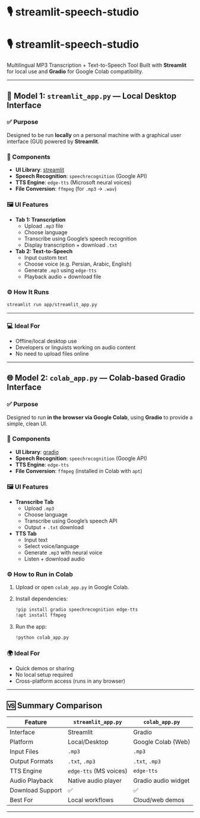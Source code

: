 # 🎙️ streamlit-speech-studio

# 🎙️ streamlit-speech-studio

Multilingual MP3 Transcription + Text-to-Speech Tool
Built with **Streamlit** for local use and **Gradio** for Google Colab compatibility.

---

## 🧠 Model 1: `streamlit_app.py` — Local Desktop Interface

### ✅ Purpose

Designed to be run **locally** on a personal machine with a graphical user interface (GUI) powered by **Streamlit**.

### 🧩 Components

- **UI Library**: [streamlit](https://streamlit.io/)
- **Speech Recognition**: `speechrecognition` (Google API)
- **TTS Engine**: `edge-tts` (Microsoft neural voices)
- **File Conversion**: `ffmpeg` (for `.mp3` → `.wav`)

### 🖼️ UI Features

- **Tab 1: Transcription**
    - Upload `.mp3` file
    - Choose language
    - Transcribe using Google’s speech recognition
    - Display transcription + download `.txt`
- **Tab 2: Text-to-Speech**
    - Input custom text
    - Choose voice (e.g. Persian, Arabic, English)
    - Generate `.mp3` using `edge-tts`
    - Playback audio + download file

### ⚙️ How It Runs

```bash
streamlit run app/streamlit_app.py
```

---

### 💻 Ideal For

- Offline/local desktop use
- Developers or linguists working on audio content
- No need to upload files online

---

## 🌐 Model 2: `colab_app.py` — Colab-based Gradio Interface

### ✅ Purpose

Designed to run **in the browser via Google Colab**, using **Gradio** to provide a simple, clean UI.

### 🧩 Components

- **UI Library**: [gradio](https://www.gradio.app/)
- **Speech Recognition**: `speechrecognition` (Google API)
- **TTS Engine**: `edge-tts`
- **File Conversion**: `ffmpeg` (installed in Colab with `apt`)

### 🖼️ UI Features

- **Transcribe Tab**
    - Upload `.mp3`
    - Choose language
    - Transcribe using Google’s speech API
    - Output + `.txt` download
- **TTS Tab**
    - Input text
    - Select voice/language
    - Generate `.mp3` with neural voice
    - Listen + download audio

### ⚙️ How to Run in Colab

1. Upload or open `colab_app.py` in Google Colab.
2. Install dependencies:
    
    ```bash
    !pip install gradio speechrecognition edge-tts
    !apt install ffmpeg
    
    ```
    
3. Run the app:
    
    ```bash
    !python colab_app.py
    
    ```
    

### 🌍 Ideal For

- Quick demos or sharing
- No local setup required
- Cross-platform access (runs in any browser)

---

## 🆚 Summary Comparison

| Feature | `streamlit_app.py` | `colab_app.py` |
| --- | --- | --- |
| Interface | Streamlit | Gradio |
| Platform | Local/Desktop | Google Colab (Web) |
| Input Files | `.mp3` | `.mp3` |
| Output Formats | `.txt`, `.mp3` | `.txt`, `.mp3` |
| TTS Engine | `edge-tts` (MS voices) | `edge-tts` |
| Audio Playback | Native audio player | Gradio audio widget |
| Download Support | ✅ | ✅ |
| Best For | Local workflows | Cloud/web demos |

---